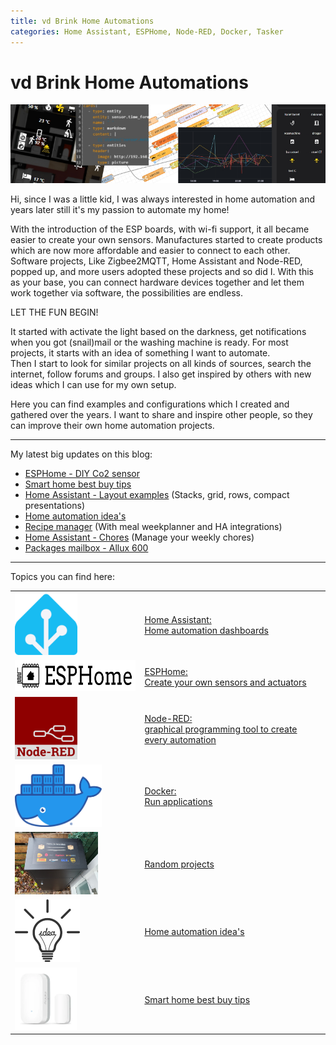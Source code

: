 ```yaml
---
title: vd Brink Home Automations
categories: Home Assistant, ESPHome, Node-RED, Docker, Tasker
---
```


# vd Brink Home Automations

![Banner](images/banner.jpg)

Hi, since I was a little kid, I was always interested in home automation and years later still it's my passion to
automate my home!

With the introduction of the ESP boards, with wi-fi support, it all became easier to create your own sensors.
Manufactures started to create products which are now more affordable and easier to connect to each other.
Software projects, Like Zigbee2MQTT, Home Assistant and Node-RED, popped up, and more users adopted these projects and so
did I.
With this as your base, you can connect hardware devices together and let them work together via software, the
possibilities are endless.

LET THE FUN BEGIN!

It started with activate the light based on the darkness, get notifications when you got (snail)mail or the washing
machine is ready.
For most projects, it starts with an idea of something I want to automate.\
Then I start to look for similar projects on all kinds of sources, search the internet, follow forums and groups.
I also get inspired by others with new ideas which I can use for my own setup.

Here you can find examples and configurations which I created and gathered over the years.
I want to share and inspire other people, so they can improve their own home automation projects.

---
My latest big updates on this blog:
* [ESPHome - DIY Co2 sensor](esphome/co2_senseair_s8_sensor)
* [Smart home best buy tips](buy/index)
* [Home Assistant - Layout examples](homeassistant_dashboard_layout) (Stacks, grid, rows, compact presentations)
* [Home automation idea's](ideas/home_automation_ideas)
* [Recipe manager](homeassistant/homeassistant_dashboard_mealie) (With meal weekplanner and HA integrations)
* [Home Assistant - Chores](homeassistant_dashboard_chores) (Manage your weekly chores)
* [Packages mailbox - Allux 600](projects/packages-mailbox-allux-600)
---

Topics you can find here:

|                                                                                                                                     |                                                                                       | 
|-------------------------------------------------------------------------------------------------------------------------------------|---------------------------------------------------------------------------------------|
| <a href="homeassistant/index"><img src="homeassistant/images/home_assistant_logo.png" alt="Home Assistant logo" height="100px"></a> | [Home Assistant: <br>Home automation dashboards](homeassistant/index)                 |
| <a href="esphome/index"><img src="esphome/images/esphome.png" alt="ESPHome logo" height="50px"></a>                                 | [ESPHome: <br>Create your own sensors and actuators](esphome/index)                   |
| <a href="node-red/index"><img src="node-red/images/node-red_logo.png" alt="Node-RED logo" height="100px"></a>                       | [Node-RED: <br>graphical programming tool to create every automation](node-red/index) |
| <a href="docker/index"><img src="docker/images/docker-logo.png" alt="Docker logo" height="100px"></a>                               | [Docker: <br>Run applications](docker/index)                                          |
| <a href="projects/index"><img src="projects/images_allux-600/sticker_package_box.jpg" alt="Package mailbox" height="100px"></a>     | [Random projects](projects/index)                                                     |
| <a href="ideas/home_automation_ideas"><img src="ideas/images/idea.png" alt="Home automation ideas" height="100px"></a>              | [Home automation idea's](ideas/home_automation_ideas)                                 |
| <a href="buy/index"><img src="buy/images/zigbee_contact_sensor_aqara.webp" alt="Smart home best buy tips" height="100px"></a>       | [Smart home best buy tips](buy/smart_home_best_buy_tips)                              |
 
